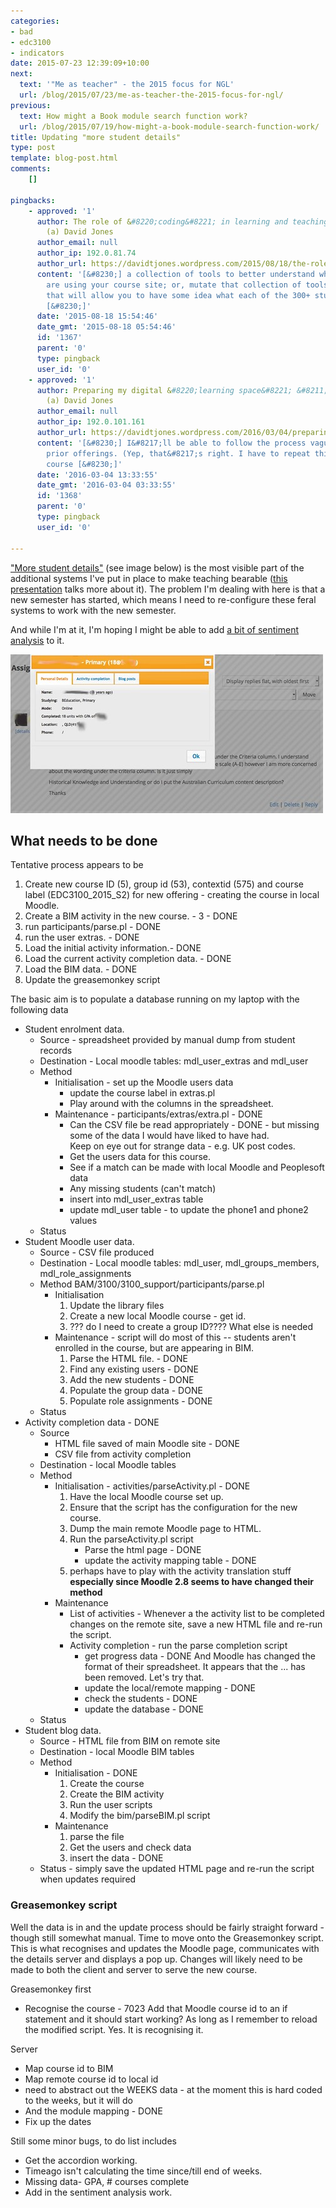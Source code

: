 ```yaml
---
categories:
- bad
- edc3100
- indicators
date: 2015-07-23 12:39:09+10:00
next:
  text: '"Me as teacher" - the 2015 focus for NGL'
  url: /blog/2015/07/23/me-as-teacher-the-2015-focus-for-ngl/
previous:
  text: How might a Book module search function work?
  url: /blog/2015/07/19/how-might-a-book-module-search-function-work/
title: Updating "more student details"
type: post
template: blog-post.html
comments:
    []
    
pingbacks:
    - approved: '1'
      author: The role of &#8220;coding&#8221; in learning and teaching | The Weblog of
        (a) David Jones
      author_email: null
      author_ip: 192.0.81.74
      author_url: https://davidtjones.wordpress.com/2015/08/18/the-role-of-coding-in-learning-and-teaching/
      content: '[&#8230;] a collection of tools to better understand who and how learners
        are using your course site; or, mutate that collection of tools into something
        that will allow you to have some idea what each of the 300+ students in your course
        [&#8230;]'
      date: '2015-08-18 15:54:46'
      date_gmt: '2015-08-18 05:54:46'
      id: '1367'
      parent: '0'
      type: pingback
      user_id: '0'
    - approved: '1'
      author: Preparing my digital &#8220;learning space&#8221; &#8211; The Weblog of
        (a) David Jones
      author_email: null
      author_ip: 192.0.101.161
      author_url: https://davidtjones.wordpress.com/2016/03/04/preparing-my-digital-learning-space/
      content: '[&#8230;] I&#8217;ll be able to follow the process vaguely outlined from
        prior offerings. (Yep, that&#8217;s right. I have to repeat this process for every
        course [&#8230;]'
      date: '2016-03-04 13:33:55'
      date_gmt: '2016-03-04 03:33:55'
      id: '1368'
      parent: '0'
      type: pingback
      user_id: '0'
    
---
```

["More student details"](/blog/2014/11/13/adding-more-student-information-to-a-moodle-course/) (see image below) is the most visible part of the additional systems I've put in place to make teaching bearable ([this presentation](http://www.usq.edu.au/learning-teaching/USQSalon/JonesAlbion) talks more about it). The problem I'm dealing with here is that a new semester has started, which means I need to re-configure these feral systems to work with the new semester.

And while I'm at it, I'm hoping I might be able to add [a bit of sentiment analysis](/blog/2015/06/16/exploring-bim-sentiment-analysis-what-might-it-say-about-student-blog-posts/) to it.

[![MoreStudentDetails](images/18657245938_225d364f57.jpg)](https://www.flickr.com/photos/david_jones/18657245938/in/dateposted-public/ "MoreStudentDetails")

## What needs to be done

Tentative process appears to be

1. Create new course ID (5), group id (53), contextid (575) and course label (EDC3100\_2015\_S2) for new offering - creating the course in local Moodle.
2. Create a BIM activity in the new course. - 3 - DONE
3. run participants/parse.pl - DONE
4. run the user extras. - DONE
5. Load the initial activity information.- DONE
6. Load the current activity completion data. - DONE
7. Load the BIM data. - DONE
8. Update the greasemonkey script

The basic aim is to populate a database running on my laptop with the following data

- Student enrolment data.
    - Source - spreadsheet provided by manual dump from student records
    - Destination - Local moodle tables: mdl\_user\_extras and mdl\_user
    - Method
        - Initialisation - set up the Moodle users data
            - update the course label in extras.pl
            - Play around with the columns in the spreadsheet.
        - Maintenance - participants/extras/extra.pl - DONE
            - Can the CSV file be read appropriately - DONE - but missing some of the data I would have liked to have had.  
                Keep on eye out for strange data - e.g. UK post codes.
            - Get the users data for this course.
            - See if a match can be made with local Moodle and Peoplesoft data
            - Any missing students (can't match)
            - insert into mdl\_user\_extras table
            - update mdl\_user table - to update the phone1 and phone2 values
    - Status
- Student Moodle user data.
    - Source - CSV file produced
    - Destination - Local moodle tables: mdl\_user, mdl\_groups\_members, mdl\_role\_assignments
    - Method BAM/3100/3100\_support/participants/parse.pl
        - Initialisation
            1. Update the library files
            2. Create a new local Moodle course - get id.
            3. ??? do I need to create a group ID???? What else is needed
        - Maintenance - script will do most of this -- students aren't enrolled in the course, but are appearing in BIM.
            1. Parse the HTML file. - DONE
            2. Find any existing users - DONE
            3. Add the new students - DONE
            4. Populate the group data - DONE
            5. Populate role assignments - DONE
    - Status
- Activity completion data - DONE
    - Source
        - HTML file saved of main Moodle site - DONE
        - CSV file from activity completion
    - Destination - local Moodle tables
    - Method
        - Initialisation - activities/parseActivity.pl - DONE
            1. Have the local Moodle course set up.
            2. Ensure that the script has the configuration for the new course.
            3. Dump the main remote Moodle page to HTML.
            4. Run the parseActivity.pl script
                - Parse the html page - DONE
                - update the activity mapping table - DONE
            5. perhaps have to play with the activity translation stuff **especially since Moodle 2.8 seems to have changed their method**
        - Maintenance
            - List of activities - Whenever a the activity list to be completed changes on the remote site, save a new HTML file and re-run the script.
            - Activity completion - run the parse completion script
                - get progress data - DONE And Moodle has changed the format of their spreadsheet. It appears that the ... has been removed. Let's try that.
                - update the local/remote mapping - DONE
                - check the students - DONE
                - update the database - DONE
    - Status
- Student blog data.
    - Source - HTML file from BIM on remote site
    - Destination - local Moodle BIM tables
    - Method
        - Initialisation - DONE
            1. Create the course
            2. Create the BIM activity
            3. Run the user scripts
            4. Modify the bim/parseBIM.pl script
        - Maintenance
            1. parse the file
            2. Get the users and check data
            3. insert the data - DONE
    - Status - simply save the updated HTML page and re-run the script when updates required

### Greasemonkey script

Well the data is in and the update process should be fairly straight forward - though still somewhat manual. Time to move onto the Greasemonkey script. This is what recognises and updates the Moodle page, communicates with the details server and displays a pop up. Changes will likely need to be made to both the client and server to serve the new course.

Greasemonkey first

- Recognise the course - 7023 Add that Moodle course id to an if statement and it should start working? As long as I remember to reload the modified script. Yes. It is recognising it.

Server

- Map course id to BIM
- Map remote course id to local id
- need to abstract out the WEEKS data - at the moment this is hard coded to the weeks, but it will do
- And the module mapping - DONE
- Fix up the dates

Still some minor bugs, to do list includes

- Get the accordion working.
- Timeago isn't calculating the time since/till end of weeks.
- Missing data- GPA, # courses complete
- Add in the sentiment analysis work.